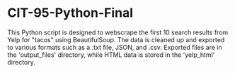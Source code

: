 # CIT-95-Python-Final
This Python script is designed to webscrape the first 10 search results from Yelp for "tacos" using BeautifulSoup. The data is cleaned up and exported to various formats such as a .txt file, JSON, and .csv. 
Exported files are in the 'output_files' directory, while HTML data is stored in the 'yelp_html' directory.


